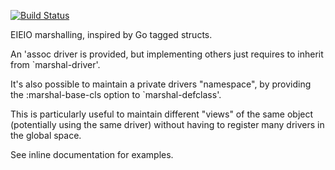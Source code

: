 [![Build Status](https://travis-ci.org/sigma/marshal.el.svg?branch=master)](https://travis-ci.org/sigma/marshal.el)

EIEIO marshalling, inspired by Go tagged structs.

An 'assoc driver is provided, but implementing others just requires to inherit
from `marshal-driver'.

It's also possible to maintain a private drivers "namespace", by providing
the :marshal-base-cls option to `marshal-defclass'.

This is particularly useful to maintain different "views" of the same object
(potentially using the same driver) without having to register many drivers in
the global space.

See inline documentation for examples.
